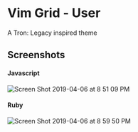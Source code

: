 # Vim Grid - User

A Tron: Legacy inspired theme

## Screenshots
#### Javascript
![Screen Shot 2019-04-06 at 8 51 09 PM](https://user-images.githubusercontent.com/626628/55678390-b7ef2380-58ad-11e9-91b0-7e9fff86a4df.png)

#### Ruby
![Screen Shot 2019-04-06 at 8 59 50 PM](https://user-images.githubusercontent.com/626628/55678457-f76a3f80-58ae-11e9-8a88-235435200d34.png)
